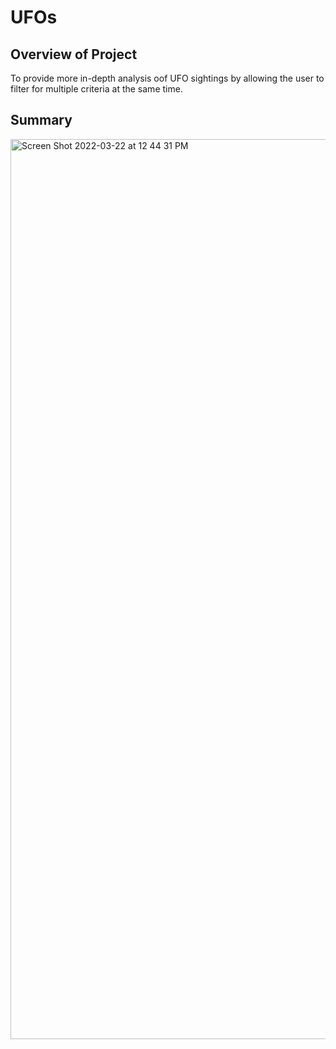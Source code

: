 # UFOs
## Overview of Project 
To provide more in-depth analysis oof UFO sightings by allowing the user to filter for multiple criteria at the same time.  

## Summary

<img width="1440" alt="Screen Shot 2022-03-22 at 12 44 31 PM" src="https://user-images.githubusercontent.com/95730183/160258358-eaa8945b-dccb-4a56-bc3a-40bfecba11f6.png">
